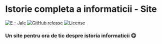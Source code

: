 # Istorie completa a informaticii - Site
[![E - Jale](https://img.shields.io/badge/E-Jale-blue)](https://)
[![GitHub release](https://img.shields.io/github/release/IstratieStefan/History-Website?include_prereleases=&sort=semver&color=blue)](https://github.com/IstratieStefan/History-Website/releases/)
[![License](https://img.shields.io/badge/License-MIT-blue)](#license)
### Un site pentru ora de tic despre istoria informaticii 😋
